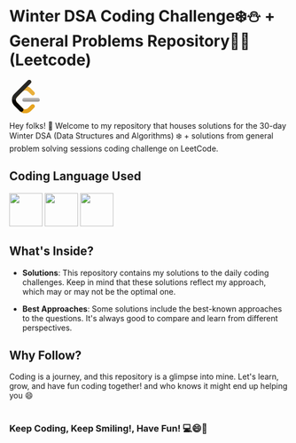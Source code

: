 # Winter  DSA Coding Challenge❄️⛄ + General Problems Repository🧑‍💻 (Leetcode)
<svg xmlns="http://www.w3.org/2000/svg" enable-background="new 0 0 24 24" viewBox="0 0 24 24" id="leetcode" width="60" height="60"><path fill="#B3B1B0" d="M22,14.355c0-0.742-0.564-1.345-1.26-1.345H10.676c-0.696,0-1.26,0.604-1.26,1.345c0,0.742,0.564,1.346,1.26,1.346H20.74C21.436,15.701,22,15.098,22,14.355L22,14.355z"></path><path fill="#9C9A99" d="M22,14.355H9.416l0,0c0,0.742,0.564,1.346,1.26,1.346H20.74C21.436,15.701,22,15.098,22,14.355L22,14.355L22,14.355z"></path><path fill="#C98F1B" d="M4.781,14.355H4.735c0.015,0.736,0.315,1.474,0.897,2.068c1.309,1.336,2.639,2.65,3.96,3.974l0.204,0.198c0.469,0.303,0.473,1.25,0.182,1.671c-0.31,0.449-0.71,0.729-1.271,0.729c-0.02,0-0.041,0-0.062-0.001c-0.2-0.007-0.364-0.087-0.53-0.181c-0.035-0.02-0.07-0.04-0.104-0.062C8.963,23.593,10.221,24,11.599,24c1.484,0,2.83-0.511,3.804-1.494l2.589-2.637c0.51-0.514,0.492-1.365-0.039-1.9c-0.272-0.275-0.627-0.413-0.978-0.413c-0.332,0-0.659,0.124-0.906,0.374l-2.676,2.607c-0.462,0.467-1.102,0.662-1.808,0.662c-0.706,0-1.346-0.195-1.81-0.662l-4.297-4.363C5.024,15.716,4.79,15.052,4.781,14.355L4.781,14.355z"></path><path fill="#060605" d="M4.735,14.355H1.918c0.006,1.485,0.595,2.945,1.739,4.101c1.324,1.336,2.657,2.663,3.984,3.996c0.113,0.114,0.236,0.215,0.37,0.3c0.034,0.021,0.068,0.042,0.104,0.062c0.166,0.094,0.33,0.174,0.53,0.181c0.021,0.001,0.041,0.001,0.062,0.001c0.561,0,0.961-0.28,1.271-0.729c0.291-0.421,0.286-1.368-0.182-1.671l-0.204-0.198c-1.321-1.324-2.652-2.638-3.96-3.974C5.05,15.83,4.75,15.091,4.735,14.355L4.735,14.355z"></path><path fill="#E7A41F" d="M3.483,18.187l4.312,4.361C8.767,23.527,10.113,24,11.599,24c1.484,0,2.83-0.511,3.804-1.494l2.589-2.637c0.51-0.514,0.492-1.365-0.039-1.9c-0.53-0.535-1.375-0.553-1.884-0.039l-2.676,2.607c-0.462,0.467-1.102,0.662-1.808,0.662c-0.706,0-1.346-0.195-1.81-0.662l-4.297-4.363c-0.463-0.468-0.697-1.15-0.697-1.863c0-0.713,0.234-1.357,0.697-1.824l4.285-4.38c0.464-0.468,1.116-0.645,1.822-0.645c0.707,0,1.347,0.195,1.808,0.662l2.676,2.606c0.51,0.515,1.354,0.497,1.885-0.038c0.531-0.536,0.549-1.386,0.039-1.901l-2.589-2.635c-0.648-0.646-1.471-1.116-2.392-1.33l-0.033-0.006l2.447-2.504c0.512-0.514,0.494-1.366-0.037-1.901c-0.53-0.535-1.376-0.553-1.887-0.038L3.483,10.476C2.509,11.458,2,12.814,2,14.312S2.509,17.206,3.483,18.187L3.483,18.187z"></path><path fill="#070706" d="M8.115,22.814c-0.176-0.097-0.332-0.219-0.474-0.361c-1.327-1.333-2.66-2.66-3.984-3.996c-1.988-2.009-2.302-4.936-0.785-7.32c0.234-0.37,0.529-0.694,0.839-1.004c3.208-3.214,6.415-6.43,9.623-9.644c0.625-0.626,1.497-0.652,2.079-0.066c0.559,0.562,0.527,1.455-0.077,2.065c-0.77,0.776-1.54,1.55-2.31,2.325c-0.041,0.122-0.14,0.2-0.226,0.287c-0.863,0.877-1.751,1.73-2.6,2.619c-0.111,0.115-0.262,0.186-0.372,0.305c-1.423,1.423-2.862,2.83-4.265,4.272c-1.136,1.167-1.096,2.938,0.068,4.128c1.309,1.336,2.639,2.65,3.96,3.974l0.204,0.198c0.469,0.303,0.473,1.25,0.182,1.671c-0.321,0.466-0.739,0.75-1.333,0.728C8.445,22.987,8.281,22.907,8.115,22.814L8.115,22.814z"></path><path fill="#EAB03C" d="M13.021,4.826c-0.044,0.115-0.138,0.19-0.221,0.273c-0.863,0.877-1.751,1.73-2.6,2.619c-0.111,0.115-0.262,0.186-0.372,0.305c-1.423,1.423-2.862,2.83-4.265,4.272c-0.58,0.596-0.853,1.349-0.827,2.102h0.046C4.781,14.368,4.78,14.339,4.78,14.31c0-0.713,0.234-1.357,0.697-1.824l4.285-4.38c0.464-0.468,1.116-0.645,1.822-0.645c0.707,0,1.347,0.195,1.808,0.662l2.676,2.606c0.248,0.251,0.576,0.375,0.908,0.375c0.35,0,0.705-0.138,0.977-0.413c0.531-0.536,0.549-1.386,0.039-1.901l-2.589-2.635C14.757,5.51,13.938,5.041,13.021,4.826L13.021,4.826z M14.4,0c-0.194,0.001-0.386,0.045-0.562,0.132C14.021,0.049,14.212,0.005,14.4,0L14.4,0z"></path><path fill="#272726" d="M14.432,0c-0.01,0-0.021,0-0.031,0c-0.189,0.004-0.379,0.049-0.562,0.132c-0.178,0.081-0.349,0.2-0.504,0.356c-3.208,3.214-6.416,6.43-9.623,9.644c-0.31,0.31-0.604,0.634-0.839,1.004c-0.652,1.025-0.966,2.151-0.954,3.262h2.818c-0.026-0.753,0.248-1.506,0.827-2.102c1.402-1.442,2.842-2.849,4.265-4.272c0.111-0.119,0.261-0.189,0.372-0.305c0.849-0.889,1.737-1.742,2.6-2.619c0.083-0.084,0.177-0.159,0.221-0.273c0.002-0.005,0.003-0.009,0.005-0.014c0.77-0.775,1.54-1.549,2.31-2.325c0.604-0.61,0.637-1.503,0.077-2.065C15.133,0.14,14.786,0,14.432,0L14.432,0z"></path></svg>

Hey folks! 👋 Welcome to my repository that houses solutions for the 30-day Winter DSA (Data Structures and Algorithms) ❄️ + solutions from general problem solving sessions coding challenge on LeetCode.
## Coding Language Used 
<p align="left">
<img src="https://cdn.jsdelivr.net/gh/devicons/devicon@latest/icons/c/c-original.svg" width="60" height="60"/>
<img src="https://www.google.com/url?sa=i&url=https%3A%2F%2Fen.m.wikipedia.org%2Fwiki%2FFile%3ALeetCode_Logo_black_with_text.svg&psig=AOvVaw1GaGmedh_woXqQfgeHnC1Y&ust=1707300108439000&source=images&cd=vfe&opi=89978449&ved=0CBMQjRxqFwoTCJjI2Na6loQDFQAAAAAdAAAAABAE" width="60" height="60"/>
<img src="https://cdn.jsdelivr.net/gh/devicons/devicon/icons/cplusplus/cplusplus-original.svg" width="60" height="60"/>
</p>
          

## What's Inside?

- **Solutions**: This repository contains my solutions to the daily coding challenges. Keep in mind that these solutions reflect my approach, which may or may not be the optimal one.

- **Best Approaches**: Some solutions include the best-known approaches to the questions. It's always good to compare and learn from different perspectives.


          

<!-- 
- **Excel Sheets**: Look out for the Excel sheets! I'll be sharing 30-day roadmap tailored for both beginners and advanced coders . -->

## Why Follow?

Coding is a journey,  and this repository is a glimpse into mine. Let's learn, grow, and have fun coding together! and who knows it might end up helping you 😄

#
### **Keep Coding, Keep Smiling!, Have Fun!** 💻😄🚀



